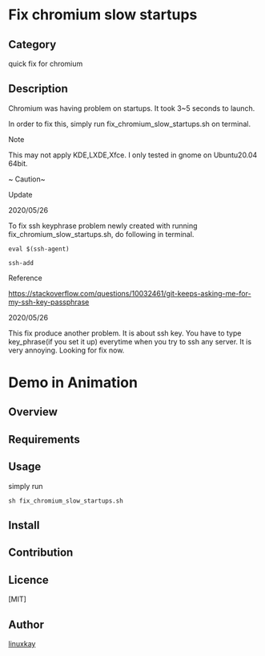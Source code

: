 # Fix chromium slow startups

## Category

 quick fix for chromium

## Description

 Chromium was having problem on startups. It took 3~5 seconds to launch. 

 In order to fix this, simply run fix_chromium_slow_startups.sh on terminal.

 Note

 This may not apply KDE,LXDE,Xfce. I only tested in gnome on Ubuntu20.04 64bit.

 ~ Caution~ 

Update

2020/05/26

 To fix ssh keyphrase problem newly created with running fix_chromium_slow_startups.sh, do following in terminal.

`eval $(ssh-agent)`

`ssh-add`

Reference 

https://stackoverflow.com/questions/10032461/git-keeps-asking-me-for-my-ssh-key-passphrase

2020/05/26

 This fix produce another problem. It is about ssh key. You have to type key_phrase(if you set it up) everytime when you try to ssh any server. It is very annoying. Looking for fix now.


# Demo in Animation

## Overview

## Requirements

## Usage

simply run

`sh fix_chromium_slow_startups.sh`

## Install

## Contribution

## Licence
[MIT]

## Author

[linuxkay](https://github.com/linuxkay)
